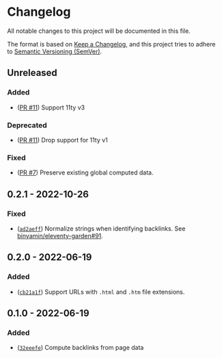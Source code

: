 # Changelog

All notable changes to this project will be documented in this file.

The format is based on [Keep a Changelog](https://keepachangelog.com/en/1.0.0/), and this project tries to adhere to [Semantic Versioning (SemVer)](https://semver.org/spec/v2.0.0.html).

<!--
    **Added** for new features.
    **Changed** for changes in existing functionality.
    **Deprecated** for soon-to-be removed features.
    **Removed** for now removed features.
    **Fixed** for any bug fixes.
    **Security** in case of vulnerabilities.
 -->

## Unreleased

### Added
- ([PR #11](https://github.com/binyamin/eleventy-plugin-backlinks/pull/11)) Support 11ty v3

### Deprecated
- ([PR #11](https://github.com/binyamin/eleventy-plugin-backlinks/pull/11)) Drop support for 11ty v1

### Fixed
- ([PR #7](https://github.com/binyamin/eleventy-plugin-backlinks/pull/7)) Preserve existing global computed data.


## 0.2.1 - 2022-10-26

### Fixed
- ([`ad2aeff`](https://github.com/binyamin/eleventy-plugin-backlinks/commit/ad2aeffb8d1d5c00f74ec5e757ed8bc56a23ba19)) Normalize strings when identifying backlinks. See [binyamin/eleventy-garden#91](https://github.com/binyamin/eleventy-garden/pull/91).


## 0.2.0 - 2022-06-19

### Added
- ([`cb21a1f`](https://github.com/binyamin/eleventy-plugin-backlinks/commit/cb21a1f3d1e737e572c6f0c90d63092e05df98af)) Support URLs with `.html` and `.htm` file extensions.


## 0.1.0 - 2022-06-19

### Added
- ([`32eeefe`](https://github.com/binyamin/eleventy-plugin-backlinks/commit/32eeefe75e3a6901219c5234e4fade794ac0376c)) Compute backlinks from page data
